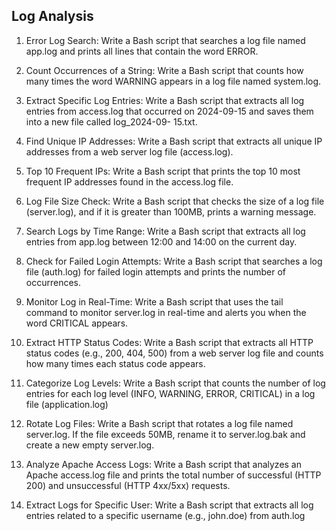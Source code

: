 ## Log Analysis

1. Error Log Search: Write a Bash script that searches a log file named app.log and prints all 
lines that contain the word ERROR.

2. Count Occurrences of a String: Write a Bash script that counts how many times the word 
WARNING appears in a log file named system.log.

3. Extract Specific Log Entries: Write a Bash script that extracts all log entries from 
access.log that occurred on 2024-09-15 and saves them into a new file called log_2024-09-
15.txt.

4. Find Unique IP Addresses: Write a Bash script that extracts all unique IP addresses from a 
web server log file (access.log).

5. Top 10 Frequent IPs: Write a Bash script that prints the top 10 most frequent IP addresses 
found in the access.log file.

6. Log File Size Check: Write a Bash script that checks the size of a log file (server.log), and if 
it is greater than 100MB, prints a warning message.

7. Search Logs by Time Range: Write a Bash script that extracts all log entries from app.log 
between 12:00 and 14:00 on the current day.

8. Check for Failed Login Attempts: Write a Bash script that searches a log file (auth.log) for 
failed login attempts and prints the number of occurrences.

9. Monitor Log in Real-Time: Write a Bash script that uses the tail command to monitor 
server.log in real-time and alerts you when the word CRITICAL appears.

10. Extract HTTP Status Codes: Write a Bash script that extracts all HTTP status codes (e.g., 
200, 404, 500) from a web server log file and counts how many times each status code 
appears.

11. Categorize Log Levels: Write a Bash script that counts the number of log entries for each 
log level (INFO, WARNING, ERROR, CRITICAL) in a log file (application.log)

12. Rotate Log Files: Write a Bash script that rotates a log file named server.log. If the file 
exceeds 50MB, rename it to server.log.bak and create a new empty server.log.

13. Analyze Apache Access Logs: Write a Bash script that analyzes an Apache access.log file 
and prints the total number of successful (HTTP 200) and unsuccessful (HTTP 4xx/5xx) 
requests.

14. Extract Logs for Specific User: Write a Bash script that extracts all log entries related to a 
specific username (e.g., john.doe) from auth.log

